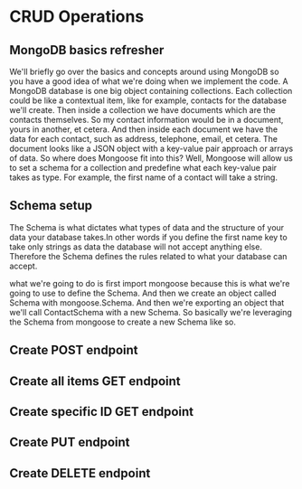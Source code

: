 # CRUD Operations

## MongoDB basics refresher
We'll briefly go over the basics and concepts around using MongoDB so you have a good idea of what we're doing when we implement the code. A MongoDB database is one big object containing collections. Each collection could be like a contextual item, like for example, contacts for the database we'll create. Then inside a collection we have documents which are the contacts themselves. So my contact information would be in a document, yours in another, et cetera. And then inside each document we have the data for each contact, such as address, telephone, email, et cetera. The document looks like a JSON object with a key-value pair approach or arrays of data. So where does Mongoose fit into this? Well, Mongoose will allow us to set a schema for a collection and predefine what each key-value pair takes as type. For example, the first name of a contact will take a string.

## Schema setup
The Schema is what dictates what types of data and the structure of your data your database takes.In other words if you define the first name key to take only strings as data the database will not accept anything else. Therefore the Schema defines the rules related to what your database can accept.

what we're going to do is first import mongoose because this is what we're going to use to define the Schema. And then we create an object called Schema with mongoose.Schema. And then we're exporting an object that we'll call ContactSchema with a new Schema. So basically we're leveraging the Schema from mongoose to create a new Schema like so.

## Create POST endpoint
## Create all items GET endpoint
## Create specific ID GET endpoint
## Create PUT endpoint
## Create DELETE endpoint
